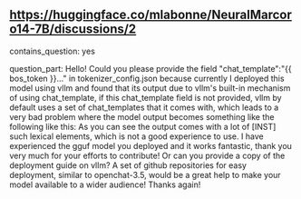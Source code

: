 ## https://huggingface.co/mlabonne/NeuralMarcoro14-7B/discussions/2

contains_question: yes

question_part: Hello! Could you please provide the field "chat_template":"{{ bos_token }}..." in tokenizer_config.json because currently I deployed this model using vllm and found that its output due to vllm's built-in mechanism of using chat_template, if this chat_template field is not provided, vllm by default uses a set of chat_templates that it comes with, which leads to a very bad problem where the model output becomes something like the following like this: As you can see the output comes with a lot of [INST] such lexical elements, which is not a good experience to use. I have experienced the gguf model you deployed and it works fantastic, thank you very much for your efforts to contribute! Or can you provide a copy of the deployment guide on vllm? A set of github repositories for easy deployment, similar to openchat-3.5, would be a great help to make your model available to a wider audience! Thanks again!